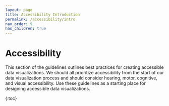 ```yaml
---
layout: page
title: Accessibility Introduction
permalink: /accessibility/intro
nav_order: 9
has_children: true
---
```

# Accessibility

This section of the guidelines outlines best practices for creating accessible data visualizations. We should all prioritize accessibility from the start of our data visualization process and should consider hearing, motor, cognitive, and visual accessibility. Use these guidelines as a starting place for designing accessible data visualizations. 

{:toc}